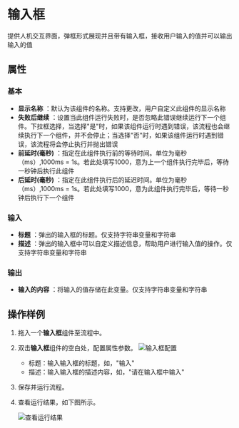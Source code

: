 # 输入框

提供人机交互界面，弹框形式展现并且带有输入框，接收用户输入的值并可以输出输入的值

## 属性

### 基本

- **显示名称** ：默认为该组件的名称。支持更改，用户自定义此组件的显示名称
- **失败后继续** ：设置当此组件运行失败时，是否忽略此错误继续运行下一个组件。下拉框选择，当选择"是"时，如果该组件运行时遇到错误，该流程也会继续执行下一个组件，并不会停止；当选择"否"时，如果该组件运行时遇到错误，该流程将会停止执行并抛出错误
- **前延时(毫秒)** ：指定在此组件执行前的等待时间。单位为毫秒（ms）,1000ms = 1s。若此处填写1000，意为上一个组件执行完毕后，等待一秒钟后执行此组件
- **后延时(毫秒)** ：指定在此组件执行后的延迟时间。单位为毫秒（ms）,1000ms = 1s。若此处填写1000，意为此组件执行完毕后，等待一秒钟后执行下一个组件


### 输入

- **标题** ：弹出的输入框的标题。仅支持字符串变量和字符串
- **描述** ：弹出的输入框中可以自定义描述信息，帮助用户进行输入值的操作。仅支持字符串变量和字符串

### 输出

- **输入的内容** ：将输入的值存储在此变量。仅支持字符串变量和字符串

## 操作样例

1. 拖入一个**输入框**组件至流程中。
2. 双击**输入框**组件的空白处，配置属性参数。
   ![输入框配置](https://docimages.blob.core.chinacloudapi.cn/images/Activities/inputdialoge20201221.png)  

   - 标题：输入输入框的标题，如，"输入"
   - 描述：输入输入框的描述内容，如，"请在输入框中输入"

3. 保存并运行流程。
4. 查看运行结果，如下图所示。

   ![查看运行结果](https://docimages.blob.core.chinacloudapi.cn/images/Activities/showinput20201221.png)